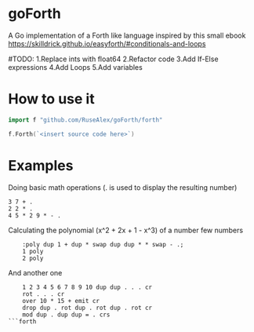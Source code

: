 # goForth
A Go implementation of a Forth like language inspired by this small
ebook https://skilldrick.github.io/easyforth/#conditionals-and-loops

#TODO:
1.Replace ints with float64
2.Refactor code
3.Add If-Else expressions
4.Add Loops
5.Add variables

# How to use it
```go
import f "github.com/RuseAlex/goForth/forth"

f.Forth(`<insert source code here>`)
```

# Examples
Doing basic math operations (. is used to display the resulting number)
```forth
3 7 + .
2 2 * .
4 5 * 2 9 * - .
```
Calculating the polynomial (x^2 + 2x + 1 - x^3) of a number few numbers
```forth
    :poly dup 1 + dup * swap dup dup * * swap - .;
	1 poly
	2 poly
```
And another one 
```forth
	1 2 3 4 5 6 7 8 9 10 dup dup . . . cr
	rot . . . cr
	over 10 * 15 + emit cr
	drop dup . rot dup . rot dup . rot cr
	mod dup . dup dup = . crs
```forth